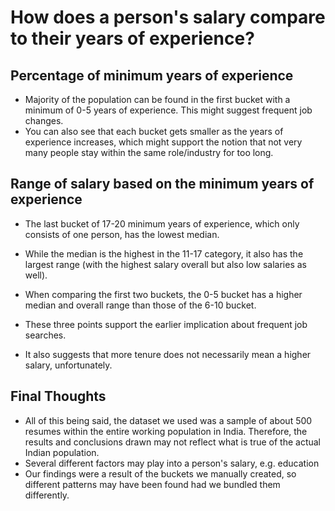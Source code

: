 # How does a person's salary compare to their years of experience?


## Percentage of minimum years of experience

* Majority of the population can be found in the first bucket with a minimum of 0-5 years of experience. This might suggest frequent job changes. 
* You can also see that each bucket gets smaller as the years of experience increases, which might support the notion that not very many people stay 
within the same role/industry for too long.


## Range of salary based on the minimum years of experience

* The last bucket of 17-20 minimum years of experience, which only consists of one person, has the lowest median.
* While the median is the highest in the 11-17 category, it also has the largest range (with the highest salary overall but also low salaries as well).
* When comparing the first two buckets, the 0-5 bucket has a higher median and overall range than those of the 6-10 bucket.

* These three points support the earlier implication about frequent job searches. 
* It also suggests that more tenure does not necessarily mean a higher salary, unfortunately.


## Final Thoughts
* All of this being said, the dataset we used was a sample of about 500 resumes within the entire working population in India. Therefore, the results 
and conclusions drawn may not reflect what is true of the actual Indian population. 
* Several different factors may play into a person's salary, e.g. education
* Our findings were a result of the buckets we manually created, so different patterns may have been found had we bundled them differently.
